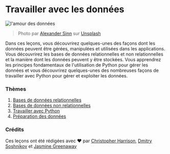 # Travailler avec les données

![l'amour des données](images/data-love.jpg)
> Photo par <a href="https://unsplash.com/@swimstaralex?utm_source=unsplash&utm_medium=referral&utm_content=creditCopyText">Alexander Sinn</a> sur <a href="https://unsplash.com/s/photos/data?utm_source=unsplash&utm_medium=referral&utm_content=creditCopyText">Unsplash</a>
  
Dans ces leçons, vous découvrirez quelques-unes des façons dont les données peuvent être gérées, manipulées et utilisées dans les applications. Vous découvrirez les bases de données relationnelles et non relationnelles et la manière dont les données peuvent y être stockées. Vous apprendrez les principes fondamentaux de l'utilisation de Python pour gérer les données et vous découvrirez quelques-unes des nombreuses façons de travailler avec Python pour gérer et exploiter les données. 

### Thèmes

1. [Bases de données relationnelles](05-relational-databases/README.md)
2. [Bases de données non relationnelles](06-non-relational/README.md)
3. [Travailler avec Python](07-python/README.md)
4. [Préparation des données](08-data-preparation/README.md)

### Crédits

Ces leçons ont été rédigées avec ❤️ par [Christopher Harrison](https://twitter.com/geektrainer), [Dmitry Soshnikov](https://twitter.com/shwars) et [Jasmine Greenaway](https://twitter.com/paladique)